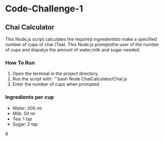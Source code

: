 # Code-Challenge-1 


## Chai Calculator

This Node.js script calculates the required ingredientsto make a specified number of cups of chai (Tea).
This Node.js promptsthe user of the number of cups and dispalys the amount of water,milk and sugar needed.

### How To Run 

1. Open the terminal in the project directory.
2. Run the script with:
   '''bash 
   Node ChaiCalculator/Chai.js
3. Enter the number of cups when prompted

### Ingredients per cup

- Water: 200 ml
- Milk:  50 ml
- Tea: 1 tsp
- Sugar: 2 tsp








9